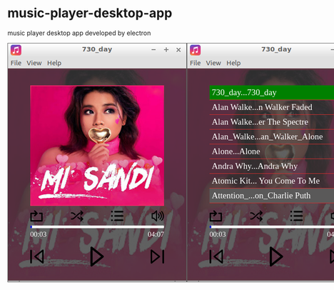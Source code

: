 # music-player-desktop-app
music player desktop app developed by electron

<div style="display:flex;" >
<img src="https://github.com/Than-coder/music-player-desktop-app/blob/master/730_day_001.png" alt="img" />
<img src="https://github.com/Than-coder/music-player-desktop-app/blob/master/730_day_002.png" alt="img" />
</div>

